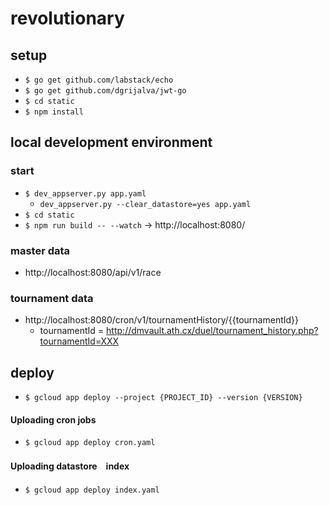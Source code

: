 # revolutionary

## setup

- `$ go get github.com/labstack/echo`
- `$ go get github.com/dgrijalva/jwt-go`
- `$ cd static`
- `$ npm install`

## local development environment

### start
- `$ dev_appserver.py app.yaml`
  - `dev_appserver.py --clear_datastore=yes app.yaml`
- `$ cd static`
- `$ npm run build -- --watch`
-> http://localhost:8080/

### master data

- http://localhost:8080/api/v1/race

### tournament data
- http://localhost:8080/cron/v1/tournamentHistory/{{tournamentId}}
  - tournamentId = http://dmvault.ath.cx/duel/tournament_history.php?tournamentId=XXX

## deploy

- `$ gcloud app deploy --project {PROJECT_ID} --version {VERSION}`

#### Uploading cron jobs
- `$ gcloud app deploy cron.yaml`

#### Uploading datastore　index
- `$ gcloud app deploy index.yaml`
